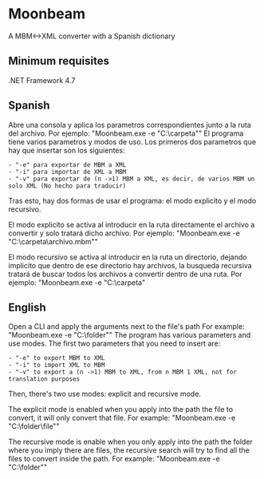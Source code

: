 # Moonbeam
A MBM&lt;->XML converter with a Spanish dictionary

Minimum requisites
-----------------------------------------------------------
.NET Framework 4.7

Spanish
-----------------------------------------------------------
Abre una consola y aplica los parametros correspondientes junto a la ruta del archivo.
Por ejemplo:
"Moonbeam.exe -e "C:\carpeta""
El programa tiene varios parametros y modos de uso.
Los primeros dos parametros que hay que insertar son los siguientes:

	- "-e" para exportar de MBM a XML
	- "-i" para importar de XML a MBM
	- "-v" para exportar de (n ->1) MBM a XML, es decir, de varios MBM un solo XML (No hecho para traducir)
	
Tras esto, hay dos formas de usar el programa: el modo explicito y el modo recursivo.

El modo explicito se activa al introducir en la ruta directamente el archivo a convertir y solo tratará dicho archivo.
Por ejemplo:
"Moonbeam.exe -e "C:\carpeta\archivo.mbm""

El modo recursivo se activa al introducir en la ruta un directorio, dejando implicito que dentro de ese directorio hay archivos,
la busqueda recursiva tratará de buscar todos los archivos a convertir dentro de una ruta.
Por ejemplo:
"Moonbeam.exe -e "C:\carpeta\"

English
-----------------------------------------------------------
Open a CLI and apply the arguments next to the file's path
For example:
"Moonbeam.exe -e "C:\folder""
The program has various parameters and use modes.
The first two parameters that you need to insert are:

	- "-e" to export MBM to XML
	- "-i" to import XML to MBM
	- "-v" to export a (n ->1) MBM to XML, from n MBM 1 XML, not for translation purposes
	
Then, there's two use modes: explicit and recursive mode.

The explicit mode is enabled when you apply into the path the file to convert, it will only convert that file.
For example:
"Moonbeam.exe -e "C:\folder\file""

The recursive mode is enable when you only apply into the path the folder where you imply there are files, the recursive
search will try to find all the files to convert inside the path.
For example:
"Moonbeam.exe -e "C:\folder""
